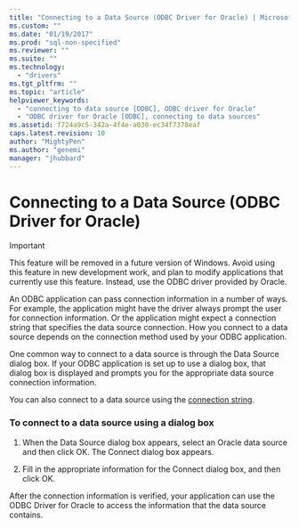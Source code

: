 ```yaml
---
title: "Connecting to a Data Source (ODBC Driver for Oracle) | Microsoft Docs"
ms.custom: ""
ms.date: "01/19/2017"
ms.prod: "sql-non-specified"
ms.reviewer: ""
ms.suite: ""
ms.technology: 
  - "drivers"
ms.tgt_pltfrm: ""
ms.topic: "article"
helpviewer_keywords: 
  - "connecting to data source [ODBC], ODBC driver for Oracle"
  - "ODBC driver for Oracle [ODBC], connecting to data sources"
ms.assetid: f724a9c5-342a-4f4e-a030-ec34f7378eaf
caps.latest.revision: 10
author: "MightyPen"
ms.author: "genemi"
manager: "jhubbard"
---
```

# Connecting to a Data Source (ODBC Driver for Oracle)
> [!IMPORTANT]  
>  This feature will be removed in a future version of Windows. Avoid using this feature in new development work, and plan to modify applications that currently use this feature. Instead, use the ODBC driver provided by Oracle.  
  
 An ODBC application can pass connection information in a number of ways. For example, the application might have the driver always prompt the user for connection information. Or the application might expect a connection string that specifies the data source connection. How you connect to a data source depends on the connection method used by your ODBC application.  
  
 One common way to connect to a data source is through the Data Source dialog box. If your ODBC application is set up to use a dialog box, that dialog box is displayed and prompts you for the appropriate data source connection information.  
  
 You can also connect to a data source using the [connection string](../../odbc/microsoft/connection-string-format-and-attributes.md).  
  
### To connect to a data source using a dialog box  
  
1.  When the Data Source dialog box appears, select an Oracle data source and then click OK. The Connect dialog box appears.  
  
2.  Fill in the appropriate information for the Connect dialog box, and then click OK.  
  
 After the connection information is verified, your application can use the ODBC Driver for Oracle to access the information that the data source contains.